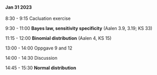#### Jan 31 2023

8:30 - 9:15 Cacluation exercise

9:30 - 11:00 **Bayes law, sensitivity specificity** (Aalen 3.9, 3.19; KS 33)

11:15 - 12:00 **Binomial distribution** (Aalen 4, KS 15)

13:00 - 14:00 Oppgave 9 and 12

14:00 - 14:30 Discussion

14:45 - 15:30 **Normal distribution** 




